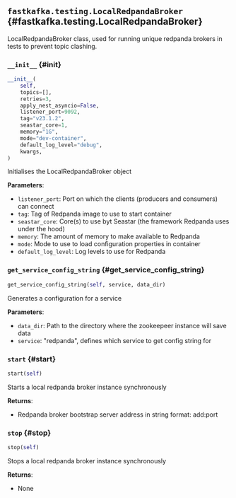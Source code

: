 ## `fastkafka.testing.LocalRedpandaBroker` {#fastkafka.testing.LocalRedpandaBroker}


LocalRedpandaBroker class, used for running unique redpanda brokers in tests to prevent topic clashing.

### `__init__` {#init}

```py
__init__(
    self,
    topics=[],
    retries=3,
    apply_nest_asyncio=False,
    listener_port=9092,
    tag="v23.1.2",
    seastar_core=1,
    memory="1G",
    mode="dev-container",
    default_log_level="debug",
    kwargs,
)
```

Initialises the LocalRedpandaBroker object

**Parameters**:
- `listener_port`: Port on which the clients (producers and consumers) can connect
- `tag`: Tag of Redpanda image to use to start container
- `seastar_core`: Core(s) to use byt Seastar (the framework Redpanda uses under the hood)
- `memory`: The amount of memory to make available to Redpanda
- `mode`: Mode to use to load configuration properties in container
- `default_log_level`: Log levels to use for Redpanda

### `get_service_config_string` {#get_service_config_string}

```py
get_service_config_string(self, service, data_dir)
```

Generates a configuration for a service

**Parameters**:
- `data_dir`: Path to the directory where the zookeepeer instance will save data
- `service`: "redpanda", defines which service to get config string for

### `start` {#start}

```py
start(self)
```

Starts a local redpanda broker instance synchronously

**Returns**:
- Redpanda broker bootstrap server address in string format: add:port

### `stop` {#stop}

```py
stop(self)
```

Stops a local redpanda broker instance synchronously

**Returns**:
- None

